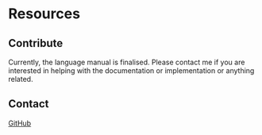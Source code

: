 # Resources

## Contribute

Currently, the language manual is finalised. Please contact me if you are interested in helping with the documentation or implementation or anything related.

## Contact

[GitHub](https://github.com/mahdix)
